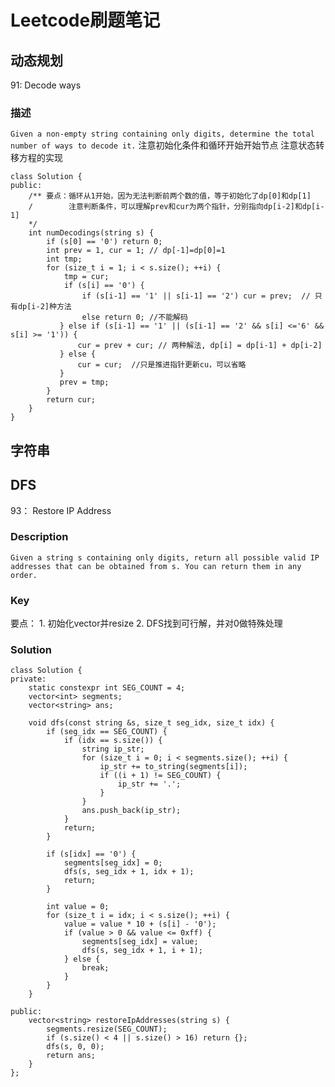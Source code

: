 # Leetcode刷题笔记
## 动态规划
91: Decode ways  
### 描述
`Given a non-empty string containing only digits, determine the total number of ways to decode it.`
注意初始化条件和循环开始开始节点
注意状态转移方程的实现
```
class Solution {
public:
    /** 要点：循环从1开始，因为无法判断前两个数的值，等于初始化了dp[0]和dp[1]
    /        注意判断条件，可以理解prev和cur为两个指针，分别指向dp[i-2]和dp[i-1]
    */
    int numDecodings(string s) {
        if (s[0] == '0') return 0;
        int prev = 1, cur = 1; // dp[-1]=dp[0]=1
        int tmp;
        for (size_t i = 1; i < s.size(); ++i) {
            tmp = cur;
            if (s[i] == '0') {
                if (s[i-1] == '1' || s[i-1] == '2') cur = prev;  // 只有dp[i-2]种方法
                else return 0; //不能解码
           } else if (s[i-1] == '1' || (s[i-1] == '2' && s[i] <='6' && s[i] >= '1')) {
               cur = prev + cur; // 两种解法, dp[i] = dp[i-1] + dp[i-2]
           } else {
               cur = cur;  //只是推进指针更新cu，可以省略
           }
           prev = tmp;
        }
        return cur;
    }
}
```

## 字符串

## DFS
93： Restore IP Address
### Description
`Given a string s containing only digits, return all possible valid IP addresses that can be obtained from s. You can return them in any order.`
### Key
要点：
    1. 初始化vector并resize
    2. DFS找到可行解，并对0做特殊处理
### Solution
```
class Solution {
private:
    static constexpr int SEG_COUNT = 4;
    vector<int> segments;
    vector<string> ans;
    
    void dfs(const string &s, size_t seg_idx, size_t idx) {
        if (seg_idx == SEG_COUNT) {
            if (idx == s.size()) {
                string ip_str;
                for (size_t i = 0; i < segments.size(); ++i) {
                    ip_str += to_string(segments[i]);
                    if ((i + 1) != SEG_COUNT) {
                        ip_str += '.';
                    }
                }
                ans.push_back(ip_str);
            }
            return;
        }
        
        if (s[idx] == '0') {
            segments[seg_idx] = 0;
            dfs(s, seg_idx + 1, idx + 1);
            return;
        }
        
        int value = 0;
        for (size_t i = idx; i < s.size(); ++i) {
            value = value * 10 + (s[i] - '0');
            if (value > 0 && value <= 0xff) {
                segments[seg_idx] = value;
                dfs(s, seg_idx + 1, i + 1);
            } else {
                break;
            }
        }
    }
    
public:
    vector<string> restoreIpAddresses(string s) {
        segments.resize(SEG_COUNT);
        if (s.size() < 4 || s.size() > 16) return {};
        dfs(s, 0, 0);
        return ans;
    }
};
```